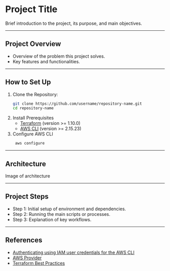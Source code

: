 # Project Title

Brief introduction to the project, its purpose, and main objectives.

---

## Project Overview
- Overview of the problem this project solves.
- Key features and functionalities.

---

## How to Set Up
1. Clone the Repository:
   ```bash
   git clone https://github.com/username/repository-name.git
   cd repository-name
   ```
2. Install Prerequisites 
   - [Terraform](https://developer.hashicorp.com/terraform/downloads) (version >= 1.10.0)
   - [AWS CLI](https://aws.amazon.com/cli/) (version >= 2.15.23)
3. Configure AWS CLI
   ```bash
    aws configure
   ```
---

## Architecture
Image of architecture

---

## Project Steps
- Step 1: Initial setup of environment and dependencies.
- Step 2: Running the main scripts or processes.
- Step 3: Explanation of key workflows.

---

## References
- [Authenticating using IAM user credentials for the AWS CLI](https://docs.aws.amazon.com/cli/v1/userguide/cli-authentication-user.html)
- [AWS Provider](https://registry.terraform.io/providers/hashicorp/aws/latest/docs)
- [Terraform Best Practices](https://www.terraform-best-practices.com/)